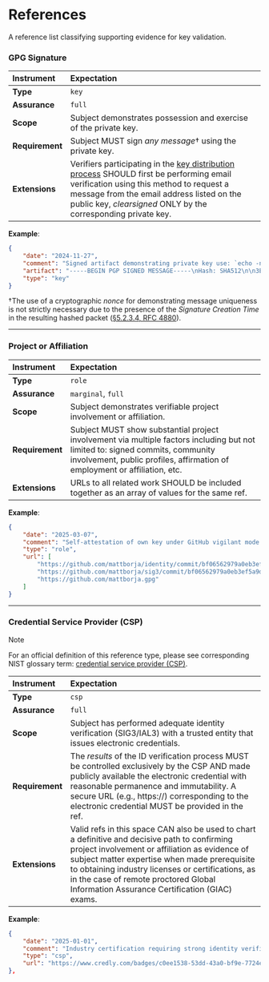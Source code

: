 # References
A reference list classifying supporting evidence for key validation.

### GPG Signature
| Instrument | Expectation |
|:---|:---|
| **Type** | `key` |
| **Assurance** | `full` |
| **Scope** | Subject demonstrates possession and exercise of the private key. |
| **Requirement** | Subject MUST sign *any message*† using the private key. |
| **Extensions** | Verifiers participating in the [key distribution process](https://www.gnupg.org/gph/en/manual/x457.html) SHOULD first be performing email verification using this method to request a message from the email address listed on the public key, *clearsigned* ONLY by the corresponding private key.

**Example**:  
```json
{
    "date": "2024-11-27",
    "comment": "Signed artifact demonstrating private key use: `echo -n '3ED3 3CCE 4BED 165C 9107 3D9F 65B8 8DAC 23AF 5BCD E520 F723 C1E6 2A69 B369 F278' | gpg --clearsign --local-user D41A83E1C6B701619D0D812FC3F69D1BE6BCBD16`",
    "artifact": "-----BEGIN PGP SIGNED MESSAGE-----\nHash: SHA512\n\n3ED3 3CCE 4BED 165C 9107 3D9F 65B8 8DAC 23AF 5BCD E520 F723 C1E6 2A69 B369 F278\n-----BEGIN PGP SIGNATURE-----\n\niHUEARYKAB0WIQTUGoPhxrcBYZ0NgS/D9p0b5ry9FgUCZ0dD0AAKCRDD9p0b5ry9\nFvonAQCHwAHRduopWn8I534GNRXQ0+dX5JO2ztnFxnlwZd+NMAD/Wr0NWLEc+eCf\nQm2UHkDp8lKswj6kXxTi9GI3elvpQgE=\n=L95q\n-----END PGP SIGNATURE-----\n",
    "type": "key"
}
```
†The use of a cryptographic *nonce* for demonstrating message uniqueness is not strictly necessary due to the presence of the *Signature Creation Time* in the resulting hashed packet ([§5.2.3.4, RFC 4880](https://www.rfc-editor.org/rfc/rfc4880#section-5.2.3.4)).

---

### Project or Affiliation
| Instrument | Expectation |
|:---|:---|
| **Type** | `role` |
| **Assurance** | `marginal`, `full` |
| **Scope** | Subject demonstrates verifiable project involvement or affiliation. |
| **Requirement** | Subject MUST show substantial project involvement via multiple factors including but not limited to: signed commits, community involvement, public profiles, affirmation of employment or affiliation, etc. |
| **Extensions** | URLs to all related work SHOULD be included together as an array of values for the same ref. |

**Example**:  
```json
{
    "date": "2025-03-07",
    "comment": "Self-attestation of own key under GitHub vigilant mode: 1) B5690EEEBB952194 is signing this commit via GitHub web interface, 2) commit author is authenticated as GitHub user @mattborja, AND 2) commit author affirms ownership of this selfsame key (A1C7E813F160A407)",
    "type": "role",
    "url": [
        "https://github.com/mattborja/identity/commit/bf06562979a0eb3ef5a9da8d92edb8c7dd886ec7",
        "https://github.com/mattborja/sig3/commit/bf06562979a0eb3ef5a9da8d92edb8c7dd886ec7#diff-7fcdfe7c0b50a3c8d7978401b7d339839221a136e99b5d2c0f90386738f5af65R20",
        "https://github.com/mattborja.gpg"
    ]
}
```
---

### Credential Service Provider (CSP)
> [!NOTE]
> For an official definition of this reference type, please see corresponding NIST glossary term: [credential service provider (CSP)](https://csrc.nist.gov/glossary/term/credential_service_provider).

| Instrument | Expectation |
|:---|:---|
| **Type** | `csp` |
| **Assurance** | `full` |
| **Scope** | Subject has performed adequate identity verification (SIG3/IAL3) with a trusted entity that issues electronic credentials. |
| **Requirement** | The *results* of the ID verification process MUST be controlled exclusively by the CSP AND made publicly available the electronic credential with reasonable permanence and immutability. A secure URL (e.g., https://) corresponding to the electronic credential MUST be provided in the ref. |
| **Extensions** | Valid refs in this space CAN also be used to chart a definitive and decisive path to confirming project involvement or affiliation as evidence of subject matter expertise when made prerequisite to obtaining industry licenses or certifications, as in the case of remote proctored Global Information Assurance Certification (GIAC) exams. |


**Example**:  
```json
{
    "date": "2025-01-01",
    "comment": "Industry certification requiring strong identity verification during proctored high stakes exam with global information assurance certification (https://www.giac.org/knowledge-base/proctor/)",`
    "type": "csp",
    "url": "https://www.credly.com/badges/c0ee1538-53dd-43a0-bf9e-7724e374ff43"
},
```
